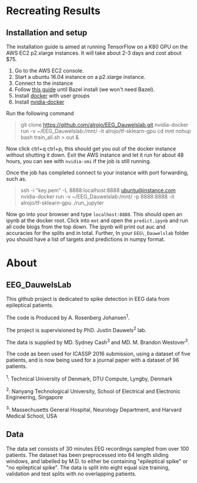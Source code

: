 # Recreating Results

## Installation and setup

The installation guide is aimed at running TensorFlow on a K80 GPU on the AWS EC2 p2.xlarge instances.
It will take about 2-3 days and cost about $75.

1. Go to the AWS EC2 console.
2. Start a ubuntu 16.04 instance on a p2.xlarge instance.
3. Connect to the instance
4. Follow [this guide](http://expressionflow.com/2016/10/09/installing-tensorflow-on-an-aws-ec2-p2-gpu-instance/) until Bazel install (we won't need Bazel).
5. Install [docker](https://docs.docker.com/engine/installation/) with user groups
6. Install [nvidia-docker](https://github.com/NVIDIA/nvidia-docker)

Run the following command

>git clone https://github.com/alrojo/EEG_Dauwelslab.git
>nvidia-docker run -v ~/EEG_Dauwelslab:/mnt/ -it alrojo/tf-sklearn-gpu
>cd mnt
>nohup bash train_all.sh > out &

Now click ctrl+q ctrl+p, this should get you out of the docker instance without shutting it down.
Exit the AWS instance and let it run for about 48 hours, you can see with `nvidia-smi` if the job is still running.

Once the job has completed connect to your instance with port forwarding, such as.

>ssh -i "key.pem" -L 8888:localhost:8888 ubuntu@instance.com
>nvidia-docker run -v ~/EEG_Dauwelslab:/mnt/ -p 8888:8888 -it alrojo/tf-sklearn-gpu
>./run_jupyter

Now go into your browser and type `localhost:8888`.
This should open an ipynb at the docker root.
Click into `mnt` and open the `predict.ipynb` and run all code blogs from the top down.
The ipynb will print out auc and accuracies for the splits and in total.
Further, In your `EEG\_Dauwelslab` folder you should have a list of targets and predictions in numpy format.

# About

## EEG\_DauwelsLab
This github project is dedicated to spike detection in EEG data from epileptical patients.

The code is Produced by A. Rosenberg Johansen<sup>1</sup>.

The project is supervisioned by PhD. Justin Dauwels<sup>2</sup> lab.

The data is supplied by MD. Sydney Cash<sup>3</sup> and MD. M. Brandon Westover<sup>3</sup>.

The code as been used for ICASSP 2016 submission, using a dataset of five patients, and is now being used for a journal paper with a dataset of 96 patients.

<sup>1</sup>: Technical University of Denmark, DTU Compute, Lyngby, Denmark

<sup>2</sup>: Nanyang Technological University, School of Electrical and Electronic Engineering, Singapore

<sup>3</sup>: Massechusetts General Hospital, Neurology Department, and Harvard Medical School, USA

## Data
The data set consists of 30 minutes EEG recordings sampled from over 100 patients.
The dataset has been preprocessed into 64 length sliding windows, and labelled by M.D. to either be containing "epileptical spike" or "no epileptical spike".
The data is split into eight equal size training, validation and test splits with no overlapping patients.
